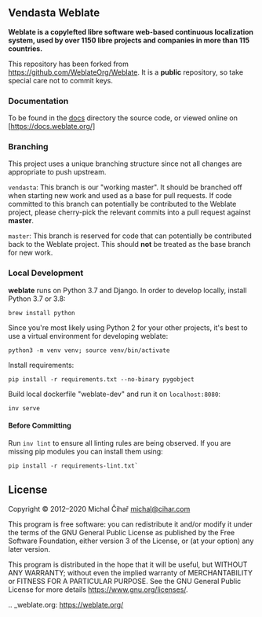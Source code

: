 ## Vendasta Weblate

**Weblate is a copylefted libre software web-based continuous localization system,
used by over 1150 libre projects and companies in more than 115 countries.**

This repository has been forked from https://github.com/WeblateOrg/Weblate. 
It is a **public** repository, so take special care not to commit keys.  

### Documentation

To be found in the [docs](./docs) directory the source code, or
viewed online on [https://docs.weblate.org/]

### Branching

This project uses a unique branching structure since not all changes 
are appropriate to push upstream. 

`vendasta`: This branch is our "working master". It should be branched 
off when starting new work and used as a base for pull requests. If code 
committed to this branch can potentially be contributed to the Weblate 
project, please cherry-pick the relevant commits into a pull request
against **master**. 

`master`: This branch is reserved for code that can potentially be 
contributed back to the Weblate project. This should **not** be treated as
the base branch for new work. 

### Local Development

**weblate** runs on Python 3.7 and Django. In order to develop locally, 
install Python 3.7 or 3.8:  
 ```
 brew install python
 ```

Since you're most likely using Python 2 for your other projects, it's 
best to use a virtual environment for developing weblate:  
 ```
 python3 -m venv venv; source venv/bin/activate
 ``` 

Install requirements:  
 ```
 pip install -r requirements.txt --no-binary pygobject
 ```

Build local dockerfile "weblate-dev" and run it on `localhost:8080`:
 ```
 inv serve
 ```

#### Before Committing

Run `inv lint` to ensure all linting rules are being observed. 
If you are missing pip modules you can install them using:
 ```
 pip install -r requirements-lint.txt`
 ``` 

License
-------

Copyright © 2012–2020 Michal Čihař michal@cihar.com

This program is free software: you can redistribute it and/or modify it under
the terms of the GNU General Public License as published by the Free Software
Foundation, either version 3 of the License, or (at your option) any later
version.

This program is distributed in the hope that it will be useful, but WITHOUT ANY
WARRANTY; without even the implied warranty of MERCHANTABILITY or FITNESS FOR A
PARTICULAR PURPOSE. See the GNU General Public License for more details
https://www.gnu.org/licenses/.

.. _weblate.org: https://weblate.org/
